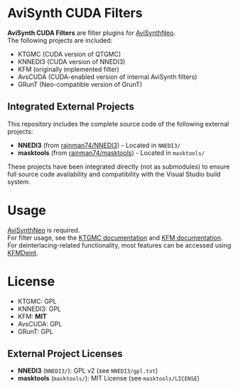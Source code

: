 AviSynth CUDA Filters
=====================

**AviSynth CUDA Filters** are filter plugins for [AviSynthNeo](https://github.com/rainman74/AviSynthNeo).  
The following projects are included:

- KTGMC (CUDA version of QTGMC)  
- KNNEDI3 (CUDA version of NNEDI3)  
- KFM (originally implemented filter)  
- AvsCUDA (CUDA-enabled version of internal AviSynth filters)  
- GRunT (Neo-compatible version of GrunT)  

## Integrated External Projects

This repository includes the complete source code of the following external projects:

- **NNEDI3** (from [rainman74/NNEDI3](https://github.com/rainman74/NNEDI3)) - Located in `NNEDI3/`
- **masktools** (from [rainman74/masktools](https://github.com/rainman74/masktools)) - Located in `masktools/`

These projects have been integrated directly (not as submodules) to ensure full source code availability and compatibility with the Visual Studio build system.

# Usage

[AviSynthNeo](https://github.com/rainman74/AviSynthNeo) is required.  
For filter usage, see the [KTGMC documentation](https://github.com/rainman74/AviSynthCUDAFilters/wiki/KTGMC) and [KFM documentation](https://github.com/rainman74/AviSynthCUDAFilters/wiki/KFM).  
For deinterlacing-related functionality, most features can be accessed using [KFMDeint](https://github.com/rainman74/AviSynthCUDAFilters/wiki/KFMDeint).

# License
- KTGMC: GPL  
- KNNEDI3: GPL  
- KFM: **MIT**  
- AvsCUDA: GPL  
- GRunT: GPL  

## External Project Licenses
- **NNEDI3** (`NNEDI3/`): GPL v2 (see `NNEDI3/gpl.txt`)
- **masktools** (`masktools/`): MIT License (see `masktools/LICENSE`)
